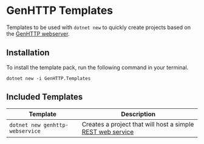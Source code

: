 # GenHTTP Templates

Templates to be used with `dotnet new` to quickly create projects based on
the [GenHTTP webserver](https://genhttp.org/).

## Installation

To install the template pack, run the following command in your terminal.

```
dotnet new -i GenHTTP.Templates
```

## Included Templates

| Template      | Description  | 
| ------------- |------------- | 
| `dotnet new genhttp-webservice` | Creates a project that will host a simple [REST web service](https://genhttp.org/documentation/content/webservices) |
